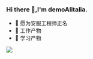 ### Hi there 👋,I'm demoAlitalia.

- 🔭 愿为安服工程师正名
- 🔭 工作产物
- 🔭 学习产物
 


![](https://github-readme-stats.vercel.app/api?username=demoAlitalia&show_icons=true&theme=transparent)




